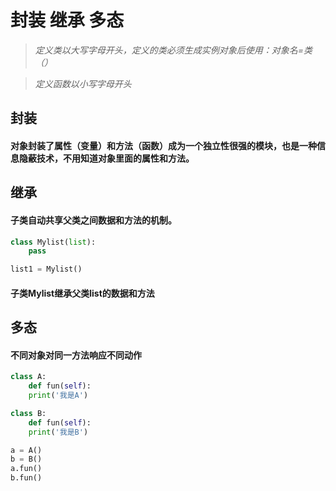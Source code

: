 # 封装 继承 多态
>*定义类以大写字母开头，定义的类必须生成实例对象后使用：对象名=类（）*

>*定义函数以小写字母开头* 
## 封装
#### 对象封装了属性（变量）和方法（函数）成为一个独立性很强的模块，也是一种信息隐蔽技术，不用知道对象里面的属性和方法。
## 继承
#### 子类自动共享父类之间数据和方法的机制。
```py
class Mylist(list):
    pass

list1 = Mylist()
```
#### 子类Mylist继承父类list的数据和方法

## 多态
#### 不同对象对同一方法响应不同动作
``` python
class A:
    def fun(self):
    print('我是A')

class B:
    def fun(self):
    print('我是B')

a = A()
b = B()
a.fun()
b.fun()
```

